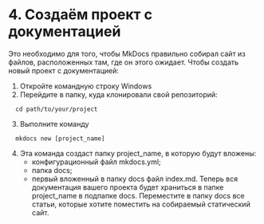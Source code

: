 # 4. Создаём проект с документацией

Это необходимо для того, чтобы MkDocs правильно собирал сайт из файлов, расположенных там, где он этого ожидает.
Чтобы создать новый проект с документацией:
1. Откройте командную строку Windows
2. Перейдите в папку, куда клонировали свой репозиторий:
 ```
   cd path/to/your/project
 ```
 3. Выполните команду
 ```
   mkdocs new [project_name]
 ```
 4. Эта команда создаст папку project_name, в которую будут вложены:
	- конфигурационный файл mkdocs.yml;
	- папка docs;
	- первый вложенный в папку docs файл index.md.
Теперь вся документация вашего проекта будет храниться в папке project_name в подпапке docs.
Переместите в папку docs все статьи, которые хотите поместить на собираемый статический сайт.
